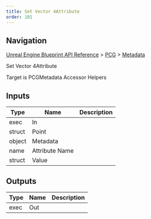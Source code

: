```yaml
---
title: Set Vector 4Attribute
order: 101
---
```

## Navigation

[Unreal Engine Blueprint API Reference](https://dev.epicgames.com/documentation/en-us/unreal-engine/BlueprintAPI) > [PCG](https://dev.epicgames.com/documentation/en-us/unreal-engine/BlueprintAPI/PCG) > [Metadata](https://dev.epicgames.com/documentation/en-us/unreal-engine/BlueprintAPI/PCG/Metadata)

Set Vector 4Attribute

Target is PCGMetadata Accessor Helpers

## Inputs

| Type | Name | Description |
| --- | --- | --- |
| exec | In |  |
| struct | Point |  |
| object | Metadata |  |
| name | Attribute Name |  |
| struct | Value |  |

## Outputs

| Type | Name | Description |
| --- | --- | --- |
| exec | Out |  |
